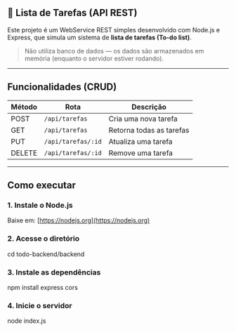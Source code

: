## 📌 Lista de Tarefas (API REST)

Este projeto é um WebService REST simples desenvolvido com Node.js e Express, que simula um sistema de **lista de tarefas (To-do list)**.

> Não utiliza banco de dados — os dados são armazenados em memória (enquanto o servidor estiver rodando).

---

## Funcionalidades (CRUD)

| Método | Rota                  | Descrição                  |
|--------|-----------------------|-----------------------------|
| POST   | `/api/tarefas`        | Cria uma nova tarefa       |
| GET    | `/api/tarefas`        | Retorna todas as tarefas   |
| PUT    | `/api/tarefas/:id`    | Atualiza uma tarefa        |
| DELETE | `/api/tarefas/:id`    | Remove uma tarefa          |

---

## Como executar

### 1. Instale o Node.js
Baixe em: [https://nodejs.org](https://nodejs.org)

### 2. Acesse o diretório
cd todo-backend/backend

### 3. Instale as dependências 
npm install express cors

### 4. Inicie o servidor 
node index.js
